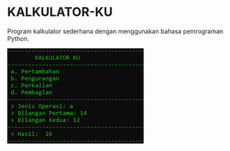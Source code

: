 # KALKULATOR-KU
<p>Program kalkulator sederhana dengan menggunakan bahasa pemrograman Python.</p>
<img src="https://github.com/rofisikunyuk/KALKULATOR-KU/blob/main/Screenshot/Screenshot%20(213).png" width="" h300eight="270">
